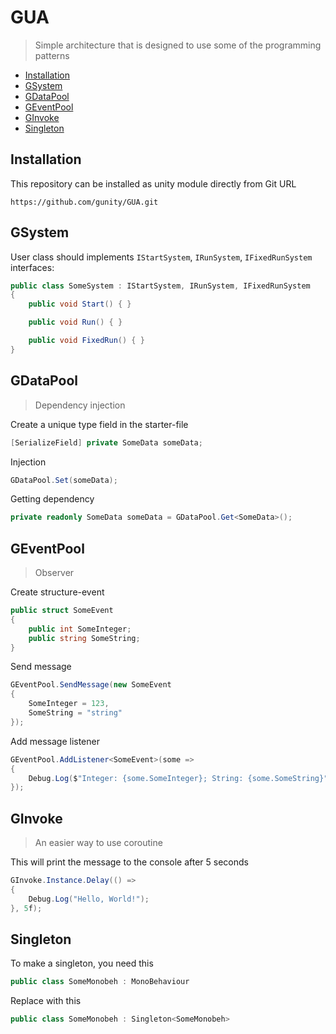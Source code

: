 # GUA
> Simple architecture that is designed to use some of the programming patterns

* [Installation](#installation)
* [GSystem](#gsystem)
* [GDataPool](#gdatapool)
* [GEventPool](#geventpool)
* [GInvoke](#ginvoke)
* [Singleton](#singleton)

## Installation
This repository can be installed as unity module directly from Git URL
```
https://github.com/gunity/GUA.git
```

## GSystem
User class should implements `IStartSystem`, `IRunSystem`, `IFixedRunSystem` interfaces:
```csharp
public class SomeSystem : IStartSystem, IRunSystem, IFixedRunSystem
{
    public void Start() { }

    public void Run() { }

    public void FixedRun() { }
}
```

## GDataPool
> Dependency injection

Create a unique type field in the starter-file
```csharp
[SerializeField] private SomeData someData;
```
Injection
```csharp
GDataPool.Set(someData);
```
Getting dependency
```csharp
private readonly SomeData someData = GDataPool.Get<SomeData>();
```

## GEventPool
> Observer

Create structure-event
```csharp
public struct SomeEvent
{
    public int SomeInteger;
    public string SomeString;
}
```
Send message
```csharp
GEventPool.SendMessage(new SomeEvent
{
    SomeInteger = 123,
    SomeString = "string"
});
```
Add message listener
```csharp
GEventPool.AddListener<SomeEvent>(some =>
{
    Debug.Log($"Integer: {some.SomeInteger}; String: {some.SomeString}");
});
```

## GInvoke
> An easier way to use coroutine
> 
This will print the message to the console after 5 seconds
```csharp
GInvoke.Instance.Delay(() =>
{
    Debug.Log("Hello, World!");
}, 5f);
```

## Singleton
To make a singleton, you need this
```csharp
public class SomeMonobeh : MonoBehaviour
```
Replace with this
```csharp
public class SomeMonobeh : Singleton<SomeMonobeh>
```
